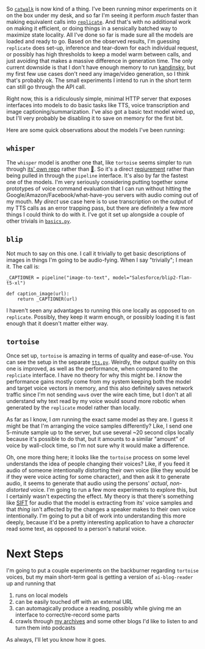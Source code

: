 So [`catwalk`](https://github.com/inaimathi/catwalk) is now kind of a thing. I've been running minor experiments on it on the box under my desk, and so far I'm seeing it perform _much_ faster than making equivalent calls into [`replicate`](https://replicate.com/). And that's with no additional work on making it efficient, or doing things in a sensically batched way to maximize state locality. All I've done so far is made sure all the models are loaded and ready to go. Based on the observed results, I'm guessing `replicate` does set-up, inference and tear-down for each individual request, or possibly has high thresholds to keep a model warm between calls, and just avoiding that makes a massive difference in generation time. The only current downside is that I don't have enough memory to run [kandinsky](https://huggingface.co/docs/diffusers/v0.19.3/api/pipelines/kandinsky_v22), but my first few use cases don't need any image/video generation, so I think that's probably ok. The small experiments I intend to run in the short term can still go through the API call.

Right now, this is a ridiculously simple, minimal HTTP server that exposes interfaces into models to do basic tasks like TTS, voice transcription and image captioning/summarization. I've also got a basic text model wired up, but I'll very probably be disabling it to save on memory for the first bit.

Here are some quick observations about the models I've been running:

## `whisper`

The `whisper` model is another one that, like `tortoise` seems simpler to run through [its' own repo](https://github.com/openai/whisper) rather than [&#129303;](https://huggingface.co/openai/whisper-large-v2). So it's a direct [reqiurement](https://github.com/inaimathi/catwalk/blob/master/requirements.txt) rather than being pulled in through the `pipeline` interface. It's also by far the fastest one of the models. I'm very seriously considering putting together some prototypes of voice command evaluation  that I can run without hitting the Google/Amazon/Facebook/what-have-you servers with audio coming out of my mouth. My _direct_ use case here is to use transcription on the output of my TTS calls as an error trapping pass, but there are definitely a few more things I could think to do with it. I've got it set up alongside a couple of other trivials in [`basics.py`](https://github.com/inaimathi/catwalk/blob/master/basics.py).

## `blip`

Not much to say on this one. I call it trivially to get basic descriptions of images in things I'm going to be audio-fying. When I say "trivially"; I mean it. The call is:

```
_CAPTIONER = pipeline("image-to-text", model="Salesforce/blip2-flan-t5-xl")

def caption_image(url):
    return _CAPTIONER(url)
```

I haven't seen any advantages to running this one locally as opposed to on `replicate`. Possibly, they keep it warm enough, or possibly loading it is fast enough that it doesn't matter either way.

## `tortoise`

Once set up, `tortoise` is amazing in terms of quality and ease-of-use. You can see the setup in the separate [`tts.py`](https://github.com/inaimathi/catwalk/blob/master/basics.py).  Weirdly, the output quality on this one is improved, as well as the performance, when compared to the `replciate` interface. I have no theory for why this might be. I _know_ the performance gains mostly come from my system keeping both the model and target voice vectors in memory, and this also definitely saves network traffic since I'm not sending `wav`s over the wire each time, but I don't at all understand why text read by my voice would sound more robotic when generated by the `replicate` model rather than locally.

As far as I know, I _am_ running the exact same model as they are. I guess it might be that I'm arranging the voice samples differently? Like, I send one 5-minute sample up to the server, but use several ~20 second clips locally because it's possible to do that, but it amounts to a similar "amount" of voice by wall-clock time, so I'm not sure why it would make a difference.

Oh, one more thing here; it looks like the `tortoise` process on some level understands the idea of people changing their voices? Like, if you feed it audio of someone intentionally distorting their own voice (like they would be if they were voice acting for some character), and then ask it to generate audio, it seems to generate that audio using the persons' _actual_, _non-distorted_ voice. I'm going to run a few more experiments to explore this, but I certainly wasn't expecting the effect. My theory is that there's something like [SIFT](https://en.wikipedia.org/wiki/Scale-invariant_feature_transform) for audio that the model is extracting from its' voice samples and that _thing_ isn't affected by the changes a speaker makes to their own voice intentionally. I'm going to put a bit of work into understanding this more deeply, because it'd be a pretty interesting application to have a _character_ read some text, as opposed to a person's natural voice.

# Next Steps

I'm going to put a couple experiments on the backburner regarding `tortoise` voices, but my main short-term goal is getting a version of `ai-blog-reader` up and running that

1. runs on local models
2. can be easily touched off with an external URL
3. can automagically produce a reading, possibly while giving me an interface to correct/re-record some parts
4. crawls through [my archives](https://inaimathi.ca/) and some other blogs I'd like to listen to and turn them into podcasts

As always, I'll let you know how it goes.
